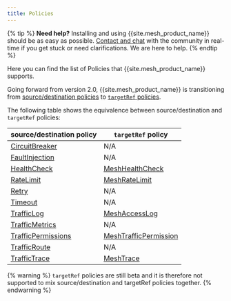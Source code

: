 ```yaml
---
title: Policies
---
```


{% tip %}
**Need help?** Installing and using {{site.mesh_product_name}} should be as easy as possible. [Contact and chat](/community) with the community in real-time if you get stuck or need clarifications. We are here to help.
{% endtip %}

Here you can find the list of Policies that {{site.mesh_product_name}} supports.

Going forward from version 2.0, {{site.mesh_product_name}} is transitioning from [source/destination policies](../general-notes-about-kuma-policies) to [`targetRef` policies](../targetref). 

The following table shows the equivalence between source/destination and `targetRef` policies:

| source/destination policy                    | `targetRef` policy                                |
|----------------------------------------------|---------------------------------------------------|
| [CircuitBreaker](../circuit-breaker)         | N/A                                               |
| [FaultInjection](../fault-injection)         | N/A                                               |
| [HealthCheck](../health-check)               | [MeshHealthCheck](../meshhealthcheck)             |
| [RateLimit](../rate-limit)                   | [MeshRateLimit](../meshratelimit)                                               |
| [Retry](../retry)                            | N/A                                               |
| [Timeout](../timeout)                        | N/A                                               |
| [TrafficLog](../traffic-log)                 | [MeshAccessLog](../meshaccesslog)                 |
| [TrafficMetrics](../traffic-metrics)         | N/A                                               |
| [TrafficPermissions](../traffic-permissions) | [MeshTrafficPermission](../meshtrafficpermission) |
| [TrafficRoute](../traffic-route)             | N/A                                               |
| [TrafficTrace](../traffic-trace)             | [MeshTrace](../meshtrace)                         |

{% warning %}
`targetRef` policies are still beta and it is therefore not supported to mix source/destination and targetRef policies together.
{% endwarning %}
